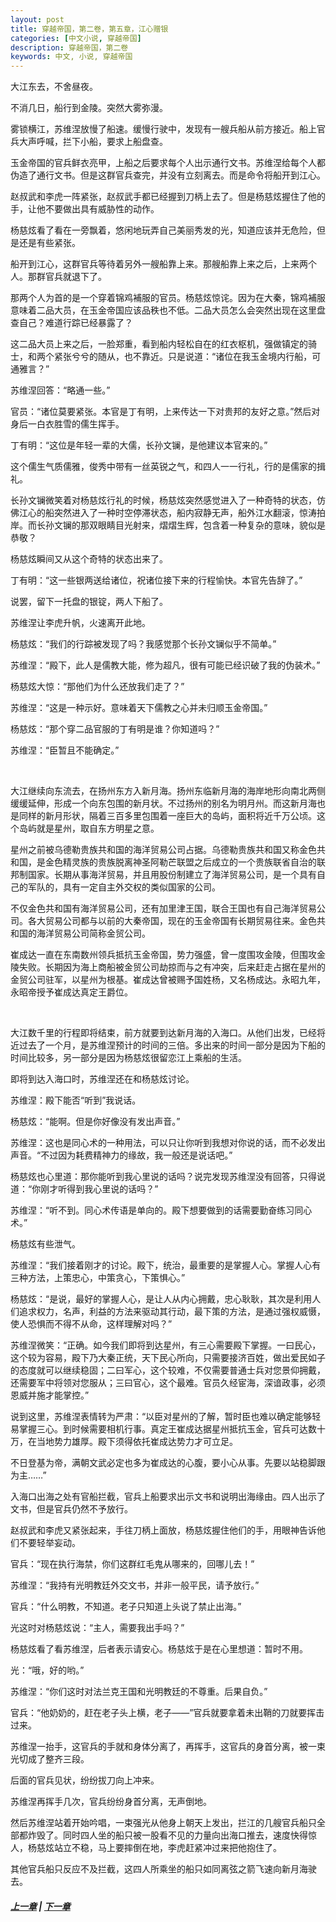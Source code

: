 ```yaml
---
layout: post
title: 穿越帝国，第二卷，第五章，江心赠银
categories: [中文小说, 穿越帝国]
description: 穿越帝国，第二卷
keywords: 中文, 小说, 穿越帝国
---
```


大江东去，不舍昼夜。

不消几日，船行到金陵。突然大雾弥漫。

雾锁横江，苏维涅放慢了船速。缓慢行驶中，发现有一艘兵船从前方接近。船上官兵大声呼喊，拦下小船，要求上船盘查。

玉金帝国的官兵鲜衣亮甲，上船之后要求每个人出示通行文书。苏维涅给每个人都伪造了通行文书。但是这群官兵查完，并没有立刻离去。而是命令将船开到江心。

赵叔武和李虎一阵紧张，赵叔武手都已经握到刀柄上去了。但是杨慈炫握住了他的手，让他不要做出具有威胁性的动作。

杨慈炫看了看在一旁飘着，悠闲地玩弄自己美丽秀发的光，知道应该并无危险，但是还是有些紧张。

船开到江心，这群官兵等待着另外一艘船靠上来。那艘船靠上来之后，上来两个人。那群官兵就退下了。

那两个人为首的是一个穿着锦鸡補服的官员。杨慈炫惊诧。因为在大秦，锦鸡補服意味着二品大员，在玉金帝国应该品秩也不低。二品大员怎么会突然出现在这里盘查自己？难道行踪已经暴露了？

这二品大员上来之后，一脸郑重，看到船内轻松自在的红衣枢机，强做镇定的骑士，和两个紧张兮兮的随从，也不靠近。只是说道：“诸位在我玉金境内行船，可通雅言？”

苏维涅回答：“略通一些。”

官员：“诸位莫要紧张。本官是丁有明，上来传达一下对贵邦的友好之意。”然后对身后一白衣胜雪的儒生挥手。

丁有明：“这位是年轻一辈的大儒，长孙文镧，是他建议本官来的。”

这个儒生气质儒雅，俊秀中带有一丝英锐之气，和四人一一行礼，行的是儒家的揖礼。

长孙文镧微笑着对杨慈炫行礼的时候，杨慈炫突然感觉进入了一种奇特的状态，仿佛江心的船突然进入了一种时空停滞状态，船内寂静无声，船外江水翻滚，惊涛拍岸。而长孙文镧的那双眼睛目光射来，熠熠生辉，包含着一种复杂的意味，貌似是恭敬？

杨慈炫瞬间又从这个奇特的状态出来了。

丁有明：“这一些银两送给诸位，祝诸位接下来的行程愉快。本官先告辞了。”

说罢，留下一托盘的银锭，两人下船了。

苏维涅让李虎升帆，火速离开此地。

杨慈炫：“我们的行踪被发现了吗？我感觉那个长孙文镧似乎不简单。”

苏维涅：“殿下，此人是儒教大能，修为超凡，很有可能已经识破了我的伪装术。”

杨慈炫大惊：“那他们为什么还放我们走了？”

苏维涅：“这是一种示好。意味着天下儒教之心并未归顺玉金帝国。”

杨慈炫：“那个穿二品官服的丁有明是谁？你知道吗？”

苏维涅：“臣暂且不能确定。”

<br>

大江继续向东流去，在扬州东方入新月海。扬州东临新月海的海岸地形向南北两侧缓缓延伸，形成一个向东包围的新月状。不过扬州的别名为明月州。而这新月海也是同样的新月形状，隔着三百多里包围着一座巨大的岛屿，面积将近千万公顷。这个岛屿就是星州，取自东方明星之意。

星州之前被乌德勒贵族共和国的海洋贸易公司占据。乌德勒贵族共和国又称金色共和国，是金色精灵族的贵族脱离神圣阿勒芒联盟之后成立的一个贵族联省自治的联邦制国家。长期从事海洋贸易，并且用股份制建立了海洋贸易公司，是一个具有自己的军队的，具有一定自主外交权的类似国家的公司。

不仅金色共和国有海洋贸易公司，还有加里津王国，联合王国也有自己海洋贸易公司。各大贸易公司都与以前的大秦帝国，现在的玉金帝国有长期贸易往来。金色共和国的海洋贸易公司简称金贸公司。

崔成达一直在东南数州领兵抵抗玉金帝国，势力强盛，曾一度围攻金陵，但围攻金陵失败。长期因为海上商船被金贸公司劫掠而与之有冲突，后来赶走占据在星州的金贸公司驻军，以星州为根基。崔成达曾被赐予国姓杨，又名杨成达。永昭九年，永昭帝授予崔成达真定王爵位。

<br>

大江数千里的行程即将结束，前方就要到达新月海的入海口。从他们出发，已经将近过去了一个月，是苏维涅预计的时间的三倍。多出来的时间一部分是因为下船的时间比较多，另一部分是因为杨慈炫很留恋江上乘船的生活。

即将到达入海口时，苏维涅还在和杨慈炫讨论。

苏维涅：殿下能否“听到”我说话。

杨慈炫：“能啊。但是你好像没有发出声音。”

苏维涅：这也是同心术的一种用法，可以只让你听到我想对你说的话，而不必发出声音。“不过因为耗费精神力的缘故，我一般还是说话吧。”

杨慈炫也心里道：那你能听到我心里说的话吗？说完发现苏维涅没有回答，只得说道：“你刚才听得到我心里说的话吗？”

苏维涅：“听不到。同心术传语是单向的。殿下想要做到的话需要勤奋练习同心术。”

杨慈炫有些泄气。

苏维涅：“我们接着刚才的讨论。殿下，统治，最重要的是掌握人心。掌握人心有三种方法，上策忠心，中策贪心，下策惧心。”

杨慈炫：“是说，最好的掌握人心，是让人从内心拥戴，忠心耿耿，其次是利用人们追求权力，名声，利益的方法来驱动其行动，最下策的方法，是通过强权威慑，使人恐惧而不得不从命，这样理解对吗？”

苏维涅微笑：“正确。如今我们即将到达星州，有三心需要殿下掌握。一曰民心，这个较为容易，殿下乃大秦正统，天下民心所向，只需要接济百姓，做出爱民如子的态度就可以继续稳固；二曰军心，这个较难，不仅需要普通士兵对您景仰拥戴，还需要军中将领对您服从；三曰官心，这个最难。官员久经宦海，深谙政事，必须恩威并施才能掌控。”

说到这里，苏维涅表情转为严肃：“以臣对星州的了解，暂时臣也难以确定能够轻易掌握三心。到时候需要相机行事。真定王崔成达据星州抵抗玉金，官兵可达数十万，在当地势力雄厚。殿下须得依托崔成达势力才可立足。

不日登基为帝，满朝文武必定也多为崔成达的心腹，要小心从事。先要以站稳脚跟为主……”

入海口出海之处有官船拦截，官兵上船要求出示文书和说明出海缘由。四人出示了文书，但是官兵仍然不予放行。

赵叔武和李虎又紧张起来，手往刀柄上面放，杨慈炫握住他们的手，用眼神告诉他们不要轻举妄动。

官兵：“现在执行海禁，你们这群红毛鬼从哪来的，回哪儿去！”

苏维涅：“我持有光明教廷外交文书，并非一般平民，请予放行。”

官兵：“什么明教，不知道。老子只知道上头说了禁止出海。”

光这时对杨慈炫说：“主人，需要我出手吗？”

杨慈炫看了看苏维涅，后者表示请安心。杨慈炫于是在心里想道：暂时不用。

光：“哦，好的哟。”

苏维涅：“你们这时对法兰克王国和光明教廷的不尊重。后果自负。”

官兵：“他奶奶的，赶在老子头上横，老子——”官兵就要拿着未出鞘的刀就要挥击过来。

苏维涅一抬手，这官兵的手就和身体分离了，再挥手，这官兵的身首分离，被一束光切成了整齐三段。

后面的官兵见状，纷纷拔刀向上冲来。

苏维涅再挥手几次，官兵纷纷身首分离，无声倒地。

然后苏维涅站着开始吟唱，一束强光从他身上朝天上发出，拦江的几艘官兵船只全部都炸毁了。同时四人坐的船只被一股看不见的力量向出海口推去，速度快得惊人，杨慈炫站立不稳，马上要摔倒在地，李虎赶紧冲过来把他抱住了。

其他官兵船只反应不及拦截，这四人所乘坐的船只如同离弦之箭飞速向新月海驶去。

##### [上一章](/2020/03/28/TimeTravellerEmpire-2-4/) | [下一章](/2020/03/29/TimeTravellerEmpire-2-6/)